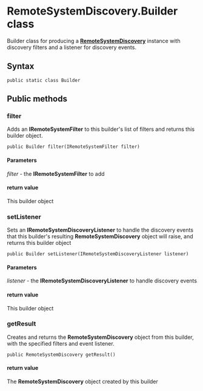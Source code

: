 # RemoteSystemDiscovery.Builder class
Builder class for producing a [**RemoteSystemDiscovery**](RemoteSystemDiscovery.md) instance with discovery filters and a listener for discovery events.

## Syntax
`public static class Builder`

## Public methods

### filter
Adds an **IRemoteSystemFilter** to this builder's list of filters and returns this builder object.

`public Builder filter(IRemoteSystemFilter filter)`

#### Parameters  
*filter* - the **IRemoteSystemFilter** to add

#### return value  
This builder object

### setListener
Sets an **IRemoteSystemDiscoveryListener** to handle the discovery events that this builder's resulting **RemoteSystemDiscovery** object will raise, and returns this builder object

`public Builder setListener(IRemoteSystemDiscoveryListener listener)`

#### Parameters  
*listener* - the **IRemoteSystemDiscoveryListener** to handle discovery events

#### return value  
This builder object

### getResult
Creates and returns the **RemoteSystemDiscovery** object from this builder, with the specified filters and event listener.

`public RemoteSystemDiscovery getResult()`

#### return value  
The **RemoteSystemDiscovery** object created by this builder